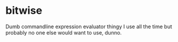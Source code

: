 # bitwise
Dumb commandline expression evaluator thingy I use all the time but probably no one else would want to use, dunno.
